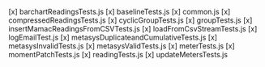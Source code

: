 [x] barchartReadingsTests.js
[x] baselineTests.js
[x] common.js
[x] compressedReadingsTests.js
[x] cyclicGroupTests.js
[x] groupTests.js
[x] insertMamacReadingsFromCSVTests.js
[x] loadFromCsvStreamTests.js
[x] logEmailTest.js
[x] metasysDuplicateandCumulativeTests.js
[x] metasysInvalidTests.js
[x] metasysValidTests.js
[x] meterTests.js
[x] momentPatchTests.js
[x] readingTests.js
[x] updateMetersTests.js
